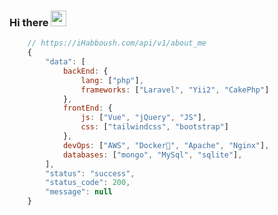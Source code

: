 ### Hi there [<img src="https://media1.giphy.com/media/hvRJCLFzcasrR4ia7z/giphy.gif?cid=790b7611b2d5893c0efd41a47f8e907c205217071ca3547f&rid=giphy.gif&ct=s" width="25"/>](image.png)


```js
    // https://iHabboush.com/api/v1/about_me
    {
        "data": [
            backEnd: {
                lang: ["php"],
                frameworks: ["Laravel", "Yii2", "CakePhp"]
            },
            frontEnd: {
                js: ["Vue", "jQuery", "JS"],
                css: ["tailwindcss", "bootstrap"]
            },
            devOps: ["AWS", "Docker🐳", "Apache", "Nginx"],
            databases: ["mongo", "MySql", "sqlite"],
        ],
        "status": "success",
        "status_code": 200,
        "message": null
    }
```
